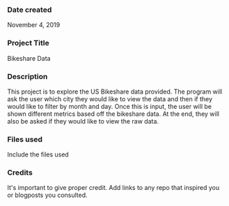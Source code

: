### Date created
November 4, 2019

### Project Title
Bikeshare Data

### Description
This project is to explore the US Bikeshare data provided.
The program will ask the user which city they would like to view the data and then if they would like to filter by month and day.
Once this is input, the user will be shown different metrics based off the bikeshare data.
At the end, they will also be asked if they would like to view the raw data.

### Files used
Include the files used

### Credits
It's important to give proper credit. Add links to any repo that inspired you or blogposts you consulted.
